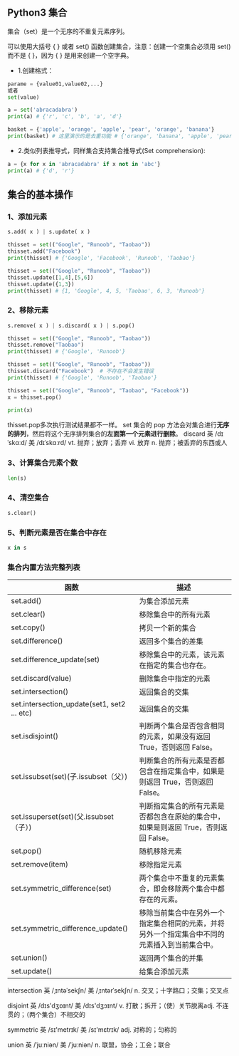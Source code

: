 ## Python3 集合

集合（set）是一个无序的不重复元素序列。

可以使用大括号 { } 或者 set() 函数创建集合，注意：创建一个空集合必须用 set() 而不是 { }，因为 { } 是用来创建一个空字典。

* 1.创建格式：

```python
parame = {value01,value02,...}
或者
set(value)
```

```python
a = set('abracadabra')
print(a) # {'r', 'c', 'b', 'a', 'd'}
```

```python
basket = {'apple', 'orange', 'apple', 'pear', 'orange', 'banana'}
print(basket) # 这里演示的是去重功能 # {'orange', 'banana', 'apple', 'pear'}
```

* 2.类似列表推导式，同样集合支持集合推导式(Set comprehension):

```python
a = {x for x in 'abracadabra' if x not in 'abc'}
print(a) # {'d', 'r'}
```

## 集合的基本操作

### 1、添加元素
```python
s.add( x ) | s.update( x )
```

```python
thisset = set(("Google", "Runoob", "Taobao"))
thisset.add("Facebook")
print(thisset) # {'Google', 'Facebook', 'Runoob', 'Taobao'}
```

```python
thisset = set(("Google", "Runoob", "Taobao"))
thisset.update([1,4],[5,6])  
thisset.update({1,3})
print(thisset) # {1, 'Google', 4, 5, 'Taobao', 6, 3, 'Runoob'}
```

### 2、移除元素
```python
s.remove( x ) | s.discard( x ) | s.pop() 
```

```python
thisset = set(("Google", "Runoob", "Taobao"))
thisset.remove("Taobao")
print(thisset) # {'Google', 'Runoob'}
```

```python
thisset = set(("Google", "Runoob", "Taobao"))
thisset.discard("Facebook")  # 不存在不会发生错误
print(thisset) # {'Google', 'Runoob', 'Taobao'}
```

```python
thisset = set(("Google", "Runoob", "Taobao", "Facebook"))
x = thisset.pop()
 
print(x)
```
thisset.pop多次执行测试结果都不一样。
set 集合的 pop 方法会对集合进行**无序的排列**，然后将这个无序排列集合的**左面第一个元素进行删除**。
discard 英 /dɪˈskɑːd/  美 /dɪˈskɑːrd/  vt. 抛弃；放弃；丢弃 vi. 放弃 n. 抛弃；被丢弃的东西或人

### 3、计算集合元素个数
```python
len(s)
```

### 4、清空集合
```python
s.clear()
```

### 5、判断元素是否在集合中存在
```python
x in s
```

### 集合内置方法完整列表
| 函数 | 描述 |
| --- | --- |
| set.add()  | 为集合添加元素 |
| set.clear()  | 移除集合中的所有元素 |
| set.copy()  | 拷贝一个新的集合 |
| set.difference() | 返回多个集合的差集 |
| set.difference_update(set) | 移除集合中的元素，该元素在指定的集合也存在。 |
| set.discard(value) | 删除集合中指定的元素 |
| set.intersection() | 返回集合的交集 |
| set.intersection_update(set1, set2 ... etc) | 返回集合的交集 |
| set.isdisjoint() | 判断两个集合是否包含相同的元素，如果没有返回 True，否则返回 False。 |
| set.issubset(set)(子.issubset（父）) | 判断集合的所有元素是否都包含在指定集合中，如果是则返回 True，否则返回 False。 |
| set.issuperset(set)(父.issubset（子）) | 判断指定集合的所有元素是否都包含在原始的集合中，如果是则返回 True，否则返回 False。 |
| set.pop() | 随机移除元素 |
| set.remove(item) | 移除指定元素 |
| set.symmetric_difference(set) | 两个集合中不重复的元素集合，即会移除两个集合中都存在的元素。 |
| set.symmetric_difference_update() | 移除当前集合中在另外一个指定集合相同的元素，并将另外一个指定集合中不同的元素插入到当前集合中。 |
| set.union() | 返回两个集合的并集 |
| set.update() | 给集合添加元素 |

intersection 英 /ˌɪntəˈsekʃn/  美 /ˌɪntərˈsekʃn/ n. 交叉；十字路口；交集；交叉点

disjoint 英 /dɪs'dʒɒɪnt/  美 /dɪs'dʒɔɪnt/ v. 打散；拆开；（使）关节脱离adj. 不连贯的；（两个集合）不相交的

symmetric 英 /sɪ'metrɪk/  美 /sɪ'mɛtrɪk/ adj. 对称的；匀称的

union 英 /ˈjuːniən/  美 /ˈjuːniən/ n. 联盟，协会；工会；联合
